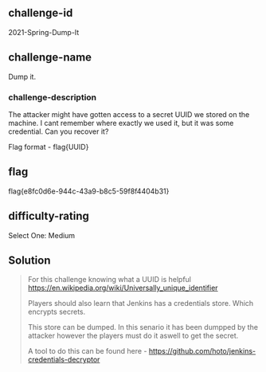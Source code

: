 ## challenge-id
2021-Spring-Dump-It

## challenge-name
Dump it.

### challenge-description
The attacker might have gotten access to a secret UUID we stored on the machine. I cant remember where exactly we used it, but it was some credential. Can you recover it?

Flag format - flag{UUID}

## flag
flag{e8fc0d6e-944c-43a9-b8c5-59f8f4404b31}

## difficulty-rating
Select One: 
Medium


## Solution 
>
> For this challenge knowing what a UUID is helpful https://en.wikipedia.org/wiki/Universally_unique_identifier
>
> Players should also learn that Jenkins has a credentials store. Which encrypts secrets.
>
> This store can be dumped. In this senario it has been dumpped by the attacker however the players must do it aswell to get the secret.
>
> A tool to do this can be found here - https://github.com/hoto/jenkins-credentials-decryptor
